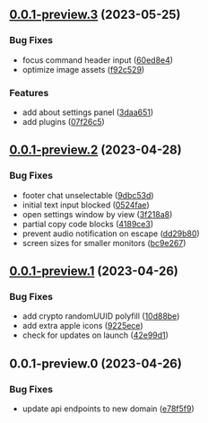 

## [0.0.1-preview.3](https://github.com/lander-ai/lander/compare/v0.0.1-preview.2...v0.0.1-preview.3) (2023-05-25)


### Bug Fixes

* focus command header input ([60ed8e4](https://github.com/lander-ai/lander/commit/60ed8e4f43c2c3086d5b8442234f162696f58dc6))
* optimize image assets ([f92c529](https://github.com/lander-ai/lander/commit/f92c529dec45bb533df6e5b02d7eb48c22453fd5))


### Features

* add about settings panel ([3daa651](https://github.com/lander-ai/lander/commit/3daa6518d1f6f50c794efb1ebbf78b4090ae6970))
* add plugins ([07f26c5](https://github.com/lander-ai/lander/commit/07f26c54651d0e9df1b2c5abfbf7f8eba21175d3))

## [0.0.1-preview.2](https://github.com/lander-ai/lander/compare/v0.0.1-preview.1...v0.0.1-preview.2) (2023-04-28)


### Bug Fixes

* footer chat unselectable ([9dbc53d](https://github.com/lander-ai/lander/commit/9dbc53dee286474421d1091b70842795f38ad0b6))
* initial text input blocked ([0524fae](https://github.com/lander-ai/lander/commit/0524faef3cffd153ffc1989fd374120ecbb094e5))
* open settings window by view ([3f218a8](https://github.com/lander-ai/lander/commit/3f218a85d1898467bed21cb8a5ea5fc618487232))
* partial copy code blocks ([4189ce3](https://github.com/lander-ai/lander/commit/4189ce37bfed5ab28fff9afe747c2b579dfde6f8))
* prevent audio notification on escape ([dd29b80](https://github.com/lander-ai/lander/commit/dd29b8005fb5047906d8a741478995b35fb21baf))
* screen sizes for smaller monitors ([bc9e267](https://github.com/lander-ai/lander/commit/bc9e267aa45ee644c6547ec8937c1b2823980ab4))

## [0.0.1-preview.1](https://github.com/lander-ai/lander/compare/v0.0.1-preview.0...v0.0.1-preview.1) (2023-04-26)


### Bug Fixes

* add crypto randomUUID polyfill ([10d88be](https://github.com/lander-ai/lander/commit/10d88be258727e5ac5893691e43581c344851aa5))
* add extra apple icons ([9225ece](https://github.com/lander-ai/lander/commit/9225ecebb406ac296547d5a51712761d5192eae6))
* check for updates on launch ([42e99d1](https://github.com/lander-ai/lander/commit/42e99d1c3da4c100bab8f45431c20f44cf2270ef))

## 0.0.1-preview.0 (2023-04-26)


### Bug Fixes

* update api endpoints to new domain ([e78f5f9](https://github.com/lander-ai/lander/commit/e78f5f920edbf699e6e572aed4914cb34e2d1392))